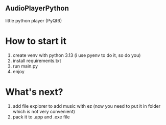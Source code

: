 ## AudioPlayerPython
little python player (PyQt6)

# How to start it
 1. create venv with python 3.13 (i use pyenv to do it, so do you)
 2. install requirements.txt
 3. run main.py
 4. enjoy

# What's next?
 1. add file explorer to add music with ez (now you need to put it in folder which is not very сonvenient)
 2. pack it to .app and .exe file
